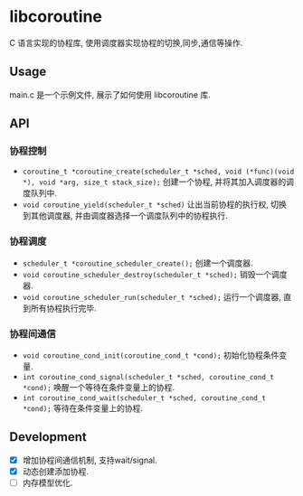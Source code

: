 # libcoroutine

C 语言实现的协程库, 使用调度器实现协程的切换,同步,通信等操作.

## Usage

main.c 是一个示例文件, 展示了如何使用 libcoroutine 库.

## API

### 协程控制

- `coroutine_t *coroutine_create(scheduler_t *sched, void (*func)(void *), void *arg, size_t stack_size);` 创建一个协程, 并将其加入调度器的调度队列中.
- `void coroutine_yield(scheduler_t *sched)` 让出当前协程的执行权, 切换到其他调度器, 并由调度器选择一个调度队列中的协程执行.

### 协程调度

- `scheduler_t *coroutine_scheduler_create();` 创建一个调度器.
- `void coroutine_scheduler_destroy(scheduler_t *sched);` 销毁一个调度器.
- `void coroutine_scheduler_run(scheduler_t *sched);` 运行一个调度器, 直到所有协程执行完毕.

### 协程间通信

- `void coroutine_cond_init(coroutine_cond_t *cond);` 初始化协程条件变量.
- `int coroutine_cond_signal(scheduler_t *sched, coroutine_cond_t *cond);` 唤醒一个等待在条件变量上的协程.
- `int coroutine_cond_wait(scheduler_t *sched, coroutine_cond_t *cond);` 等待在条件变量上的协程.

## Development

- [x] 增加协程间通信机制, 支持wait/signal.
- [x] 动态创建添加协程.
- [ ] 内存模型优化.
